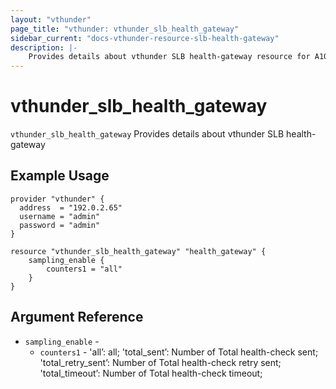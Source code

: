 ```yaml
---
layout: "vthunder"
page_title: "vthunder: vthunder_slb_health_gateway"
sidebar_current: "docs-vthunder-resource-slb-health-gateway"
description: |-
    Provides details about vthunder SLB health-gateway resource for A10
---
```


# vthunder\_slb\_health_gateway

`vthunder_slb_health_gateway` Provides details about vthunder SLB health-gateway
## Example Usage


```hcl
provider "vthunder" {
  address  = "192.0.2.65"
  username = "admin"
  password = "admin"
}

resource "vthunder_slb_health_gateway" "health_gateway" {
	sampling_enable {
		counters1 = "all"
	}
}
```

## Argument Reference

* `sampling_enable` - 
	* `counters1` - 'all’: all; 'total_sent’: Number of Total health-check sent; 'total_retry_sent’: Number of Total health-check retry sent; 'total_timeout’: Number of Total health-check timeout;


